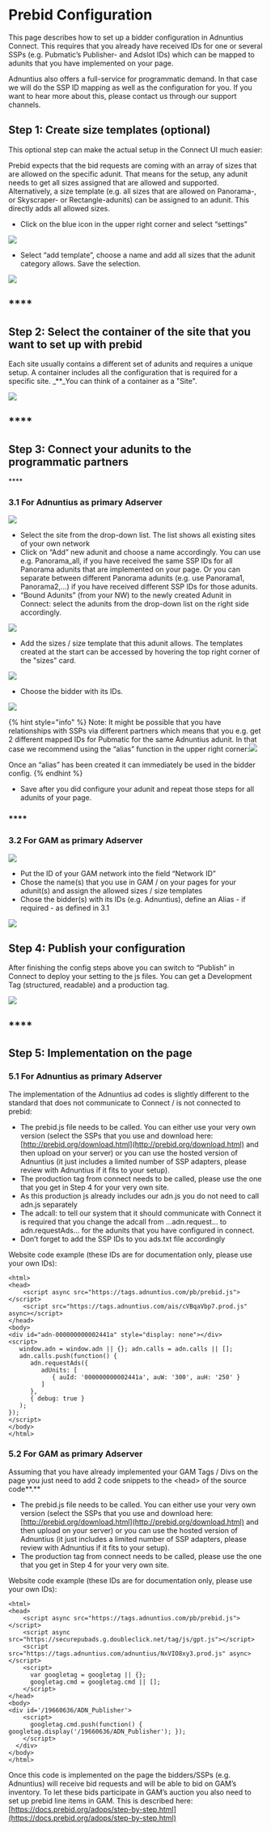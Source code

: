 # Prebid Configuration

This page describes how to set up a bidder configuration in Adnuntius Connect. This requires that you already have received IDs for one or several SSPs \(e.g. Pubmatic’s Publisher- and Adslot IDs\) which can be mapped to adunits that you have implemented on your page.

Adnuntius also offers a full-service for programmatic demand. In that case we will do the SSP ID mapping as well as the configuration for you. If you want to hear more about this, please contact us through our support channels.

## **Step 1: Create size templates \(optional\)**

This optional step can make the actual setup in the Connect UI much easier:

Prebid expects that the bid requests are coming with an array of sizes that are allowed on the specific adunit. That means for the setup, any adunit needs to get all sizes assigned that are allowed and supported. Alternatively, a size template \(e.g. all sizes that are allowed on Panorama-, or Skyscraper- or Rectangle-adunits\) can be assigned to an adunit. This directly adds all allowed sizes.

* Click on the blue icon in the upper right corner and select “settings”

![](https://lh6.googleusercontent.com/0XofLEBi4XFuLtoBXuWEvMzAns_41FAye9t1NfDkLqWCDLte29RRNnxR-NCJPXWztr1xiHr3cdP8vCjMjRgxAiJnQvNn3GAaHUwRSJgtK6KKV39AFGlkw2iPCDvhoFnpnFdWDwke)

* Select “add template”, choose a name and add all sizes that the adunit category allows. Save the selection.

![](https://lh5.googleusercontent.com/1y8n2U8DKMkom7yH921wAOCVVIyDRGsOYvr_mZeEIlh1Le0LGqne6AQchsOldTu0dSw9DqDpiafTxez4m9ma5sbRJzNnywRtxVo5TMIch55XHNTU1h2_GQYNXj377DtQvOXfB_jG)

## \*\*\*\*

## **Step 2: Select the container of the site that you want to set up with prebid**

Each site usually contains a different set of adunits and requires a unique setup. A container includes all the configuration that is required for a specific site. _\*\*_You can think of a container as a "Site".

![](https://lh4.googleusercontent.com/JPm4xRHP1zWH5cHCk_8U47z7cMwVS6IiStZBUlA87V2J9wJKaWgJQmEhZl7I9cQyhYxBy48ivtD9UbzL46jGxBPDREKm5UW0nwbpjKxTP8u-uLtZxKqB2VD2YnR8Qn1ZMqrI8X53)

## \*\*\*\*

## **Step 3:  Connect your adunits to the programmatic partners**

\*\*\*\*

### **3.1 For Adnuntius as primary Adserver**

![](https://lh6.googleusercontent.com/gvb85NYLPf4oOtctnZAO4sExF6Djk4EAUPj4KCDMkBuFNoiFfkPfJCdSjuP-FI9GS320MrhWFmFnABZxgfkve1sgqfVBRH5UN-nNG-KpC9Sy51lRrjmNscr92qlVVCHq9nUtGZhZ)

* Select the site from the drop-down list. The list shows all existing sites of your own network
* Click on “Add” new adunit and choose a name accordingly. You can use e.g. Panorama\_all, if you have received the same SSP IDs for all Panorama adunits that are implemented on your page. Or you can separate between different Panorama adunits \(e.g. use Panorama1, Panorama2,...\) if you have received different SSP IDs for those adunits. 
* “Bound Adunits” \(from your NW\) to the newly created Adunit in Connect: select the adunits from the drop-down list on the right side accordingly.

![](https://lh4.googleusercontent.com/Z6-L_Zs0gHNYGzGvJ7kSPGuVe3roX6XZ6fWAyRD5Kvt0qlW4zpor9TskycNqJ8LyG7wEOXxoBvLmbiyg2U3pMS6cQxtZvIxklYtUKeJmJBEIUuBEnCivfKypqdy282YNKGBRYqLW)

* Add the sizes / size template that this adunit allows. The templates created at the start can be accessed by hovering the top right corner of the "sizes" card.

![](https://lh3.googleusercontent.com/t2AwPX8BjNKnqJXiXY1075qMenfJDDdo-8Qwwa1eN67Xs_EZJRGGd6e7fg_q3MT3wzBV2neKWkkNA607-Zz8qJw26F2iLjlS13DaRLA07UqZric5kDSZE4fIFE-jirTjqGHksrFN)

* Choose the bidder with its IDs.

![](https://lh3.googleusercontent.com/FD9kDCeNjdLTiYGCmsALz6xKK2SAcBO9wKbnEeuQBHVQtCnIifwrLRivtA2LB09jfKRxiF5y6jhU3D8wdYeteIn0lRgIsuFZA9RR2nnC89eg84nEeKbbkB6ZT_XPNQwBJLCWTqgh)

{% hint style="info" %}
Note: It might be possible that you have relationships with SSPs via different partners which means that you e.g. get 2 different mapped IDs for Pubmatic for the same Adnuntius adunit. In that case we recommend using the “alias” function in the upper right corner:![](https://lh4.googleusercontent.com/gtOGcaCaUD9FDjf37deRTu9sPMGVAW1liDrCOGtKL2fSMH9yzt3uSCnr0bNe8iEVTGstdq4ElCP3AvFX1x0D1H8xGgtRWWF2XlgG0wBlRDnbccRHwl7tim2HA5X6WsxoQLlmyCNU)

Once an “alias” has been created it can immediately be used in the bidder config.
{% endhint %}

* Save after you did configure your adunit and repeat those steps for all adunits of your page.   

### \*\*\*\*

### **3.2 For GAM as primary Adserver**

![](https://lh3.googleusercontent.com/i21mOAc6Qp7I_PUI6_U9WQvz3WP_Up_OI3guMYVlO4oxlMrHgyURJkg5SnGsG3qII12zXNBrfkSwyRA9d4OSmF_mv6AmLi1RUEHSqO4rf7XFcUIRl5LkiCTopZFQfqrxMOk0BQyN)

* Put the ID of your GAM network into the field “Network ID”
* Chose the name\(s\) that you use in GAM / on your pages for your adunit\(s\) and assign the allowed sizes / size templates
* Chose the bidder\(s\) with its IDs \(e.g. Adnuntius\), define an Alias - if required - as defined in 3.1

![](https://lh4.googleusercontent.com/IgKGbR1NOo9S6mInzImurChu-P1SNeCXTUDQF0PX_J9JQulmCsltVwzWZbKD13Qzm1zk8_eitILQUusTGDE0_wDCRt6nUE35FdyI-J4QIGa5RQACvXf57tQokkpDj5Uj7timHny9)

## **Step 4: Publish your configuration**

After finishing the config steps above you can switch to “Publish” in Connect to deploy your setting to the js files. You can get a Development Tag \(structured, readable\) and a production tag.

![](https://lh4.googleusercontent.com/CN27JjiGvoaWVA7QpWyIIe5Ix9EL1SNQ037Gncb0mQc72iHv7nSc4_9F9ATiFI63c_Wa8srIAodcS09gSyHDpg9w6pQiDR85a733OLJZV_1uStdNEbkWodhEQLmPWqDbtG0kwGpu)

## \*\*\*\*

## **Step 5: Implementation on the page**

### **5.1 For Adnuntius as primary Adserver**

The implementation of the Adnuntius ad codes is slightly different to the standard that does not communicate to Connect / is not connected to prebid:

* The prebid.js file needs to be called. You can either use your very own version \(select the SSPs that you use and download here: [http://prebid.org/download.html](http://prebid.org/download.html) and then upload on your server\) or you can use the hosted version of Adnuntius \(it just includes a limited number of SSP adapters, please review with Adnuntius if it fits to your setup\).
* The production tag from connect needs to be called, please use the one that you get in Step 4 for your very own site.
* As this production js already includes our adn.js you do not need to call adn.js separately
* The adcall: to tell our system that it should communicate with Connect it is required that you change the adcall from ...adn.request… to adn.requestAds… for the adunits that you have configured in connect.
* Don’t forget to add the SSP IDs to you ads.txt file accordingly

Website code example \(these IDs are for documentation only, please use your own IDs\):

```markup
<html>
<head>
    <script async src="https://tags.adnuntius.com/pb/prebid.js"></script> 
    <script src="https://tags.adnuntius.com/ais/cVBqaVbp7.prod.js" async></script>
</head>
<body>
<div id="adn-000000000002441a" style="display: none"></div>
<script>
   window.adn = window.adn || {}; adn.calls = adn.calls || [];
   adn.calls.push(function() {
      adn.requestAds({ 
         adUnits: [
            { auId: '000000000002441a', auW: '300', auH: '250' }
         ]
      },
      { debug: true }
   );
});
</script>
</body>
</html>
```

### **5.2 For GAM as primary Adserver**

Assuming that you have already implemented your GAM Tags / Divs on the page you just need to add 2 code snippets to the &lt;head&gt; of the source code**.**

* The prebid.js file needs to be called. You can either use your very own version \(select the SSPs that you use and download here: [http://prebid.org/download.html](http://prebid.org/download.html) and then upload on your server\) or you can use the hosted version of Adnuntius \(it just includes a limited number of SSP adapters, please review with Adnuntius if it fits to your setup\).
* The production tag from connect needs to be called, please use the one that you get in Step 4 for your very own site.

Website code example \(these IDs are for documentation only, please use your own IDs\):

```markup
<html>
<head>
    <script async src="https://tags.adnuntius.com/pb/prebid.js"></script> 
    <script async src="https://securepubads.g.doubleclick.net/tag/js/gpt.js"></script>
    <script src="https://tags.adnuntius.com/adnuntius/NxVIO8xy3.prod.js" async></script>
    <script>
      var googletag = googletag || {};
      googletag.cmd = googletag.cmd || [];
    </script>
</head>
<body>
<div id='/19660636/ADN_Publisher'>
    <script>
      googletag.cmd.push(function() { googletag.display('/19660636/ADN_Publisher'); });
    </script>
  </div>
</body>
</html>
```

Once this code is implemented on the page the bidders/SSPs \(e.g. Adnuntius\) will receive bid requests and will be able to bid on GAM’s inventory. To let these bids participate in GAM’s auction you also need to set up prebid line items in GAM. This is described here: [https://docs.prebid.org/adops/step-by-step.html](https://docs.prebid.org/adops/step-by-step.html)

